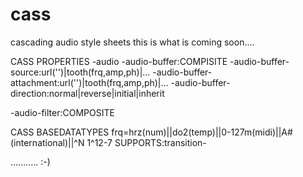 # cass
cascading audio style sheets
this is what is coming soon....

CASS PROPERTIES
-audio
-audio-buffer:COMPISITE
-audio-buffer-source:url('')|tooth(frq,amp,ph)|...
-audio-buffer-attachment:url('')|tooth(frq,amp,ph)|...
-audio-buffer-direction:normal|reverse|initial|inherit

-audio-filter:COMPOSITE


CASS BASEDATATYPES
frq=hrz(num)||do2(temp)||0-127m(midi)||A#(international)||^N    1^12-7				SUPPORTS:transition-

...........
:-)
